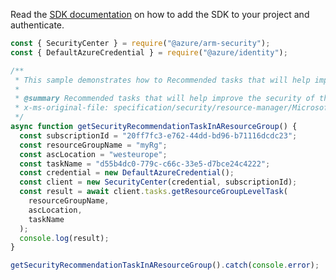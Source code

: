Read the [SDK documentation](https://github.com/Azure/azure-sdk-for-js/blob/%40azure%2Farm-security_5.0.0/sdk/security/arm-security/README.md) on how to add the SDK to your project and authenticate.

```javascript
const { SecurityCenter } = require("@azure/arm-security");
const { DefaultAzureCredential } = require("@azure/identity");

/**
 * This sample demonstrates how to Recommended tasks that will help improve the security of the subscription proactively
 *
 * @summary Recommended tasks that will help improve the security of the subscription proactively
 * x-ms-original-file: specification/security/resource-manager/Microsoft.Security/preview/2015-06-01-preview/examples/Tasks/GetTaskResourceGroupLocation_example.json
 */
async function getSecurityRecommendationTaskInAResourceGroup() {
  const subscriptionId = "20ff7fc3-e762-44dd-bd96-b71116dcdc23";
  const resourceGroupName = "myRg";
  const ascLocation = "westeurope";
  const taskName = "d55b4dc0-779c-c66c-33e5-d7bce24c4222";
  const credential = new DefaultAzureCredential();
  const client = new SecurityCenter(credential, subscriptionId);
  const result = await client.tasks.getResourceGroupLevelTask(
    resourceGroupName,
    ascLocation,
    taskName
  );
  console.log(result);
}

getSecurityRecommendationTaskInAResourceGroup().catch(console.error);
```
